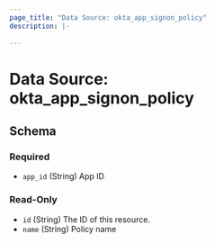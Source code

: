 ```yaml
---
page_title: "Data Source: okta_app_signon_policy"
description: |-
  
---
```


# Data Source: okta_app_signon_policy





<!-- schema generated by tfplugindocs -->
## Schema

### Required

- `app_id` (String) App ID

### Read-Only

- `id` (String) The ID of this resource.
- `name` (String) Policy name


